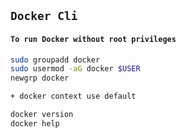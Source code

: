 ## `Docker Cli`

#### `To run Docker without root privileges`
```bash
sudo groupadd docker
sudo usermod -aG docker $USER
newgrp docker

+ docker context use default
```


```bash
docker version
docker help
```
